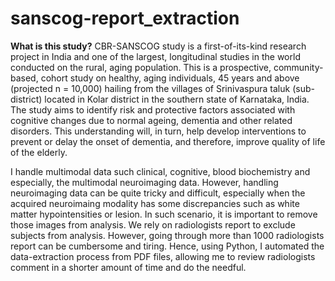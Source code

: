 ﻿# sanscog-report_extraction
 
<b>What is this study?</b>
CBR-SANSCOG study is a first-of-its-kind research project in India and one of the largest, longitudinal studies in the world conducted on the rural, aging population. This is a prospective, community-based, cohort study on healthy, aging individuals, 45 years and above (projected n = 10,000) hailing from the villages of Srinivaspura taluk (sub-district) located in Kolar district in the southern state of Karnataka, India. The study aims to identify risk and protective factors associated with cognitive changes due to normal ageing, dementia and other related disorders. This understanding will, in turn, help develop interventions to prevent or delay the onset of dementia, and therefore, improve quality of life of the elderly.

I handle multimodal data such clinical, cognitive, blood biochemistry and especially, the multimodal neuroimaging data. However, handling neuroimaging data can be quite tricky and difficult, especially when the acquired neuroimaing modality has some discrepancies such as white matter hypointensities or lesion. In such scenario, it is important to remove those images from analysis. We rely on radiologists report to exclude subjects from analysis. However, going through more than 1000 radiologists report can be cumbersome and tiring. Hence, using Python, I automated the data-extraction process from PDF files, allowing me to review radiologists comment in a shorter amount of time and do the needful. 
